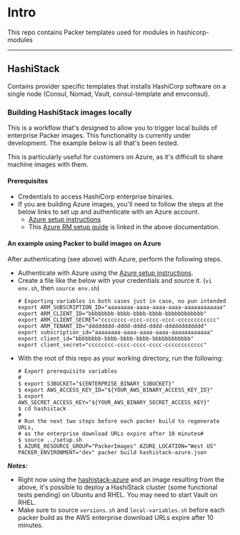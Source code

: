 # Intro
This repo contains Packer templates used for modules in hashicorp-modules

---

## HashiStack  
Contains provider specific templates that installs HashiCorp software on a single node (Consul, Nomad, Vault, consul-template and envconsul).

### Building HashiStack images locally
This is a workflow that's designed to allow you to trigger local builds of enterprise Packer images. This functionality is currently under development. The example below is all that's been tested.

This is particularly useful for customers on Azure, as it's difficult to share machine images with them.

#### Prerequisites
- Credentials to access HashiCorp enterprise binaries.
- If you are building Azure images, you'll need to follow the steps at the below links to set up and authenticate with an Azure account.
  - [Azure setup instructions](https://github.com/tdsacilowski/azure-consul/blob/master/README.md#deployment-prerequisites)
  - This [Azure RM setup guide](https://www.terraform.io/docs/providers/azurerm/index.html) is linked in the above documentation.

#### An example using Packer to build images on Azure
After authenticating (see above) with Azure, perform the following steps.

- Authenticate with Azure using the [Azure setup instructions](https://github.com/tdsacilowski/azure-consul/blob/master/README.md#deployment-prerequisites).
- Create a file like the below with your credentials and source it. (`vi env.sh`, then `source env.sh`)
  ```
  # Exporting variables in both cases just in case, no pun intended
  export ARM_SUBSCRIPTION_ID="aaaaaaaa-aaaa-aaaa-aaaa-aaaaaaaaaaaa"
  export ARM_CLIENT_ID="bbbbbbbb-bbbb-bbbb-bbbb-bbbbbbbbbbbb"
  export ARM_CLIENT_SECRET="cccccccc-cccc-cccc-cccc-cccccccccccc"
  export ARM_TENANT_ID="dddddddd-dddd-dddd-dddd-dddddddddddd"
  export subscription_id="aaaaaaaa-aaaa-aaaa-aaaa-aaaaaaaaaaaa"
  export client_id="bbbbbbbb-bbbb-bbbb-bbbb-bbbbbbbbbbbb"
  export client_secret="cccccccc-cccc-cccc-cccc-cccccccccccc"
  ```
- With the root of this repo as your working directory, run the following:
  ```
  # Export prerequisite variables
  #
  $ export S3BUCKET="${ENTERPRISE_BINARY_S3BUCKET}"
  $ export AWS_ACCESS_KEY_ID="${YOUR_AWS_BINARY_ACCESS_KEY_ID}"
  $ export AWS_SECRET_ACCESS_KEY="${YOUR_AWS_BINARY_SECRET_ACCESS_KEY}"
  $ cd hashistack
  #
  # Run the next two steps before each packer build to regenerate URLs,
  # as the enterprise download URLs expire after 10 minutes#
  $ source ../setup.sh
  $ AZURE_RESOURCE_GROUP="PackerImages" AZURE_LOCATION="West US" PACKER_ENVIRONMENT="dev" packer build hashistack-azure.json
  ```

***Notes:***
- Right now using the [hashistack-azure](https://github.com/TheHob/hashistack-poc/tree/master/terraform-azure) and an image resulting from the above, it's possible to deploy a HashiStack cluster (some functional tests pending) on Ubuntu and RHEL. You may need to start Vault on RHEL.
- Make sure to source `versions.sh` and `local-variables.sh` before each packer build as the AWS enterprise download URLs expire after 10 minutes.
